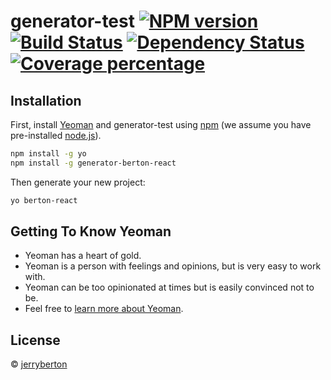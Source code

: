 # generator-test [![NPM version][npm-image]][npm-url] [![Build Status][travis-image]][travis-url] [![Dependency Status][daviddm-image]][daviddm-url] [![Coverage percentage][coveralls-image]][coveralls-url]
> 

## Installation

First, install [Yeoman](http://yeoman.io) and generator-test using [npm](https://www.npmjs.com/) (we assume you have pre-installed [node.js](https://nodejs.org/)).

```bash
npm install -g yo
npm install -g generator-berton-react
```

Then generate your new project:

```bash
yo berton-react
```

## Getting To Know Yeoman

 * Yeoman has a heart of gold.
 * Yeoman is a person with feelings and opinions, but is very easy to work with.
 * Yeoman can be too opinionated at times but is easily convinced not to be.
 * Feel free to [learn more about Yeoman](http://yeoman.io/).

## License

 © [jerryberton]()


[npm-image]: https://badge.fury.io/js/generator-test.svg
[npm-url]: https://npmjs.org/package/generator-test
[travis-image]: https://travis-ci.org/JerryBerton/generator-test.svg?branch=master
[travis-url]: https://travis-ci.org/JerryBerton/generator-test
[daviddm-image]: https://david-dm.org/JerryBerton/generator-test.svg?theme=shields.io
[daviddm-url]: https://david-dm.org/JerryBerton/generator-test
[coveralls-image]: https://coveralls.io/repos/JerryBerton/generator-test/badge.svg
[coveralls-url]: https://coveralls.io/r/JerryBerton/generator-test
